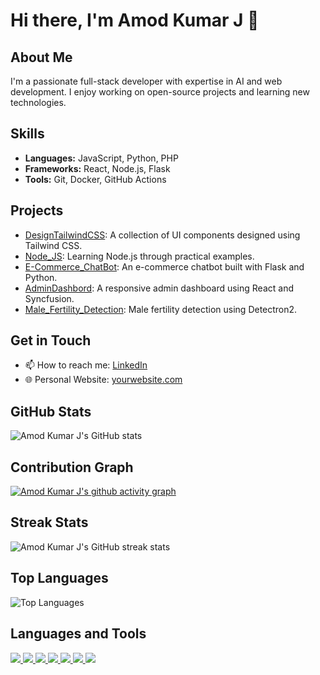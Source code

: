 # Hi there, I'm Amod Kumar J 👋

## About Me
I'm a passionate full-stack developer with expertise in AI and web development. I enjoy working on open-source projects and learning new technologies.

## Skills
- **Languages:** JavaScript, Python, PHP
- **Frameworks:** React, Node.js, Flask
- **Tools:** Git, Docker, GitHub Actions

## Projects
- [DesignTailwindCSS](https://github.com/AmodKumarJ/DesignTailwindCSS): A collection of UI components designed using Tailwind CSS.
- [Node_JS](https://github.com/AmodKumarJ/Node_JS): Learning Node.js through practical examples.
- [E-Commerce_ChatBot](https://github.com/AmodKumarJ/E-Commerce_ChatBot): An e-commerce chatbot built with Flask and Python.
- [AdminDashbord](https://github.com/AmodKumarJ/AdminDashbord): A responsive admin dashboard using React and Syncfusion.
- [Male_Fertility_Detection](https://github.com/AmodKumarJ/Male_Fertility_Detection-Detectron2): Male fertility detection using Detectron2.

## Get in Touch
- 📫 How to reach me: [LinkedIn](https://www.linkedin.com/in/yourprofile)
- 🌐 Personal Website: [yourwebsite.com](https://yourwebsite.com)

## GitHub Stats
![Amod Kumar J's GitHub stats](https://github-readme-stats.vercel.app/api?username=AmodKumarJ&show_icons=true&theme=dark)

## Contribution Graph
[![Amod Kumar J's github activity graph](https://github-readme-activity-graph.cyclic.app/graph?username=AmodKumarJ&theme=dracula)](https://github.com/AmodKumarJ)

## Streak Stats
![Amod Kumar J's GitHub streak stats](https://github-readme-streak-stats.herokuapp.com/?user=AmodKumarJ&theme=dark)

## Top Languages
![Top Languages](https://github-readme-stats.vercel.app/api/top-langs/?username=AmodKumarJ&layout=compact&theme=dark)

## Languages and Tools
<p align="left">
  <a href="https://www.python.org" target="_blank"> <img src="https://img.icons8.com/color/48/000000/python.png"/> </a>
  <a href="https://www.javascript.com" target="_blank"> <img src="https://img.icons8.com/color/48/000000/javascript.png"/> </a>
  <a href="https://www.php.net" target="_blank"> <img src="https://img.icons8.com/color/48/000000/php.png"/> </a>
  <a href="https://reactjs.org" target="_blank"> <img src="https://img.icons8.com/color/48/000000/react-native.png"/> </a>
  <a href="https://nodejs.org" target="_blank"> <img src="https://img.icons8.com/color/48/000000/nodejs.png"/> </a>
  <a href="https://www.java.com" target="_blank"> <img src="https://img.icons8.com/color/48/000000/java-coffee-cup-logo.png"/> </a>
  <a href="https://git-scm.com" target="_blank"> <img src="https://img.icons8.com/color/48/000000/git.png"/> </a>
</p>
